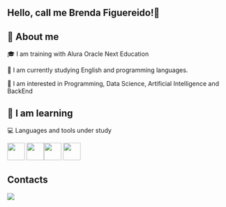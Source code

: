 ## Hello, call me Brenda Figuereido!👋
🚀 About me
----------------------------------------------
🎓 I am training with Alura Oracle Next Education

 🚀 I am currently studying English and programming languages.
 
 🧐 I am interested in Programming, Data Science, Artificial Intelligence and BackEnd
 

🤖 I am learning
--------------------------------------------------------

💻 Languages ​​and tools under study

<img src="https://cdn.jsdelivr.net/gh/devicons/devicon@latest/icons/javascript/javascript-original.svg" width="40" height="40"/> <img src="https://cdn.jsdelivr.net/gh/devicons/devicon@latest/icons/html5/html5-original.svg" width="40" height="40"/><img src="https://cdn.jsdelivr.net/gh/devicons/devicon@latest/icons/css3/css3-original.svg" width="40" height="40"/> <img src="https://cdn.jsdelivr.net/gh/devicons/devicon@latest/icons/github/github-original.svg" width="40" height="40"/>

Contacts
------------------------------------------------------
<a href="https://www.linkedin.com/in/brenda-figueiredo?utm_source=share&utm_campaign=share_via&utm_content=profile&utm_medium=android_app" target="_blank"><img loading="lazy" src="https://img.shields.io/badge/-LinkedIn-%230077B5?style=for-the-badge&logo=linkedin&logoColor=white" target="_blank"></a>   
</div>

    

          
          

<!--
**Brefifi-Dev/Brefifi-Dev** is a ✨ _special_ ✨ repository because its `README.md` (this file) appears on your GitHub profile.

🌱 Atualmente estou aprendendo 
